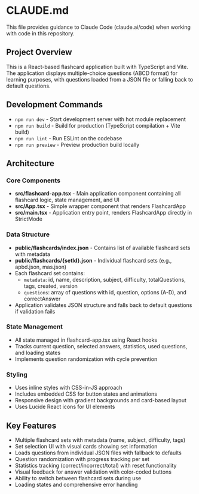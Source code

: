 # CLAUDE.md

This file provides guidance to Claude Code (claude.ai/code) when working with code in this repository.

## Project Overview

This is a React-based flashcard application built with TypeScript and Vite. The application displays multiple-choice questions (ABCD format) for learning purposes, with questions loaded from a JSON file or falling back to default questions.

## Development Commands

- `npm run dev` - Start development server with hot module replacement
- `npm run build` - Build for production (TypeScript compilation + Vite build)
- `npm run lint` - Run ESLint on the codebase
- `npm run preview` - Preview production build locally

## Architecture

### Core Components
- **src/flashcard-app.tsx** - Main application component containing all flashcard logic, state management, and UI
- **src/App.tsx** - Simple wrapper component that renders FlashcardApp
- **src/main.tsx** - Application entry point, renders FlashcardApp directly in StrictMode

### Data Structure
- **public/flashcards/index.json** - Contains list of available flashcard sets with metadata
- **public/flashcards/{setId}.json** - Individual flashcard sets (e.g., apbd.json, mas.json)
- Each flashcard set contains:
  - `metadata`: id, name, description, subject, difficulty, totalQuestions, tags, created, version
  - `questions`: array of questions with id, question, options (A-D), and correctAnswer
- Application validates JSON structure and falls back to default questions if validation fails

### State Management
- All state managed in flashcard-app.tsx using React hooks
- Tracks current question, selected answers, statistics, used questions, and loading states
- Implements question randomization with cycle prevention

### Styling
- Uses inline styles with CSS-in-JS approach
- Includes embedded CSS for button states and animations
- Responsive design with gradient backgrounds and card-based layout
- Uses Lucide React icons for UI elements

## Key Features
- Multiple flashcard sets with metadata (name, subject, difficulty, tags)
- Set selection UI with visual cards showing set information
- Loads questions from individual JSON files with fallback to defaults
- Question randomization with progress tracking per set
- Statistics tracking (correct/incorrect/total) with reset functionality
- Visual feedback for answer validation with color-coded buttons
- Ability to switch between flashcard sets during use
- Loading states and comprehensive error handling